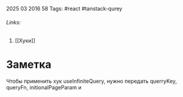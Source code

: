 2025 03 2016 58
Tags: #react #tanstack-qurey
###### Links: 
1) [[Хуки]]
# Заметка
Чтобы применить хук useInfiniteQuery, нужно передать querryKey, queryFn, initionalPageParam и 